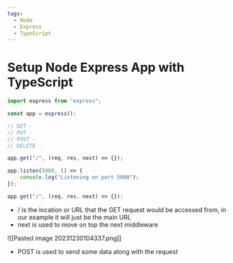 ```yaml
---
tags:
  - Node
  - Express
  - TypeScript
---
```

# Setup Node Express App with TypeScript

```jsx
import express from "express";

const app = express();

// GET -
// PUT -
// POST -
// DELETE -

app.get("/", (req, res, next) => {});

app.listen(5000, () => {
	console.log("Listening on port 5000");
});
```

```jsx
app.get("/", (req, res, next) => {});
```
* / is the location or URL that the GET request would be accessed from, in our example it will just be the main URL
* next is used to move on top the next middleware

![[Pasted image 20231230104337.png]]

* POST is used to send some data along with the request
